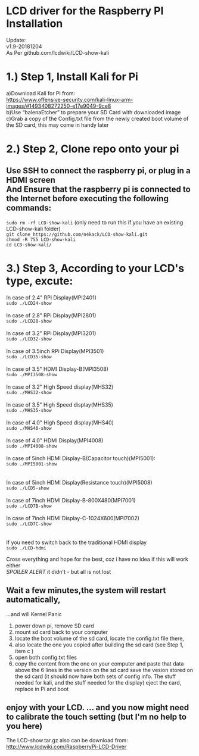 LCD driver for the Raspberry PI Installation<br>
====================================================
Update: <br>
v1.9-20181204<br>
As Per github.com/lcdwiki/LCD-show-kali<br>
  
1.) Step 1, Install Kali for Pi <br>
====================================================
  a)Download Kali for Pi from: <br>
  https://www.offensive-security.com/kali-linux-arm-images/#1493408272250-e17e9049-9ce8 <br>
  b)Use “balenaEtcher” to prepare your SD Card with downloaded image <br>
  c)Grab a copy of the Config.txt file from the newly created boot volume of the SD card, this may come in handy later <br>
     
2.) Step 2, Clone repo onto your pi<br>
====================================================
Use SSH to connect the raspberry pi, or plug in a HDMI screen <br>
And Ensure that the raspberry pi is connected to the Internet before executing the following commands:
-----------------------------------------------------------------------------------------------------

```sudo rm -rf LCD-show-kali``` (only need to run this if you have an existing LCD-show-kali folder)<br>
```git clone https://github.com/n4kack/LCD-show-kali.git```<br>
```chmod -R 755 LCD-show-kali```<br>
```cd LCD-show-kali/```<br>
  
3.) Step 3, According to your LCD's type, excute:
====================================================
In case of 2.4" RPi Display(MPI2401)<br>
  ```sudo ./LCD24-show```<br><br>
In case of 2.8" RPi Display(MPI2801)<br>
  ```sudo ./LCD28-show```<br><br>
In case of 3.2" RPi Display(MPI3201)<br>
  ```sudo ./LCD32-show```<br><br>
In case of 3.5inch RPi Display(MPI3501)<br>
  ```sudo ./LCD35-show```<br><br>
In case of 3.5" HDMI Display-B(MPI3508)<br>
  ```sudo ./MPI3508-show```<br><br>
 In case of 3.2" High Speed display(MHS32)<br>
  ```sudo ./MHS32-show```<br><br>
In case of 3.5" High Speed display(MHS35)<br>
  ```sudo ./MHS35-show```<br><br>
In case of 4.0" High Speed display(MHS40)<br>
  ```sudo ./MHS40-show```<br><br>
In case of 4.0" HDMI Display(MPI4008)<br>
  ```sudo ./MPI4008-show```<br><br>
In case of 5inch HDMI Display-B(Capacitor touch)(MPI5001):<br>
  ```sudo ./MPI5001-show```<br><br>  
In case of 5inch HDMI Display(Resistance touch)(MPI5008)<br>
  ```sudo ./LCD5-show```<br><br>
In case of 7inch HDMI Display-B-800X480(MPI7001)<br>
  ```sudo ./LCD7B-show```<br><br>
In case of 7inch HDMI Display-C-1024X600(MPI7002)<br>
  ```sudo ./LCD7C-show```<br><br><br>
If you need to switch back to the traditional HDMI display<br>
  ```sudo ./LCD-hdmi```<br>
  
Cross everything and hope for the best, coz i have no idea if this will work either <br>
*SPOILER ALERT* it didn't - but all is not lost

Wait a few minutes,the system will restart automatically, 
-------------------------------------------------------------------------------
...and will Kernel Panic
1. power down pi, remove SD card
2. mount sd card back to your computer
3. locate the boot volume of the sd card, locate the config.txt file there, 
4. also locate the one you copied after building the sd card (see Step 1, item c )
5. open both config.txt files 
6. copy the content from the one on your computer and paste that data above the 6 lines in the version on the sd card
save the vesion stored on the sd card 
(it should now have both sets of config info. The stuff needed for kali, and the stuff needed for the display)
eject the card, replace in Pi and boot

enjoy with your LCD.  ... and you now might need to calibrate the touch setting (but I'm no help to you here)
-------------------------------------------------------------------------------
The LCD-show.tar.gz also can be download from:
http://www.lcdwiki.com/RaspberryPi-LCD-Driver
<br><br>
